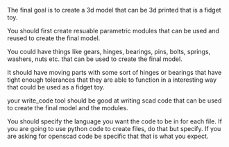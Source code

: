 The final goal is to create a 3d model that can be 3d printed that is a fidget toy.  

You should first create resuable parametric modules that can be used and reused to create the final model.

You could have things like gears, hinges, bearings, pins, bolts, springs, washers, nuts etc. that can be used to create the final model.

It should have moving parts with some sort of hinges or bearings that have tight enough tolerances that they are able to function in a interesting way that could be used as a fidget toy.

your write_code tool should be good at writing scad code that can be used to create the final model and the modules. 

You should specify the language you want the code to be in for each file.  If you are going to use python code to create files, do that but specify. If you are asking for openscad code be specific that that is what you expect. 